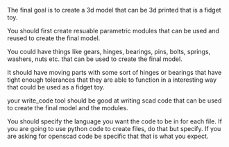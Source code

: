 The final goal is to create a 3d model that can be 3d printed that is a fidget toy.  

You should first create resuable parametric modules that can be used and reused to create the final model.

You could have things like gears, hinges, bearings, pins, bolts, springs, washers, nuts etc. that can be used to create the final model.

It should have moving parts with some sort of hinges or bearings that have tight enough tolerances that they are able to function in a interesting way that could be used as a fidget toy.

your write_code tool should be good at writing scad code that can be used to create the final model and the modules. 

You should specify the language you want the code to be in for each file.  If you are going to use python code to create files, do that but specify. If you are asking for openscad code be specific that that is what you expect. 